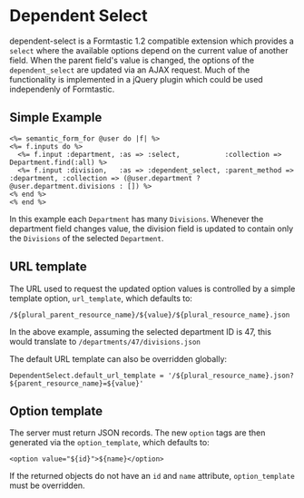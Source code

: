 # Dependent Select #

dependent-select is a Formtastic 1.2 compatible extension which provides a `select` where the available options depend on the current value of another field.  When the parent field's value is changed, the options of the `dependent_select` are updated via an AJAX request.  Much of the functionality is implemented in a jQuery plugin which could be used independenly of Formtastic.

## Simple Example ##

    <%= semantic_form_for @user do |f| %>
    <%= f.inputs do %>
      <%= f.input :department, :as => :select,           :collection => Department.find(:all) %>
      <%= f.input :division,   :as => :dependent_select, :parent_method => :department, :collection => (@user.department ? @user.department.divisions : []) %>
    <% end %>
    <% end %>

In this example each `Department` has many `Divisions`.  Whenever the department field changes value, the division field is updated to contain only the `Divisions` of the selected `Department`.

## URL template ##

The URL used to request the updated option values is controlled by a simple template option, `url_template`, which defaults to:

    /${plural_parent_resource_name}/${value}/${plural_resource_name}.json

In the above example, assuming the selected department ID is 47, this would translate to `/departments/47/divisions.json`

The default URL template can also be overridden globally:

    DependentSelect.default_url_template = '/${plural_resource_name}.json?${parent_resource_name}=${value}'

## Option template ##

The server must return JSON records.  The new `option` tags are then generated via the `option_template`, which defaults to:

    <option value="${id}">${name}</option>

If the returned objects do not have an `id` and `name` attribute, `option_template` must be overridden.


